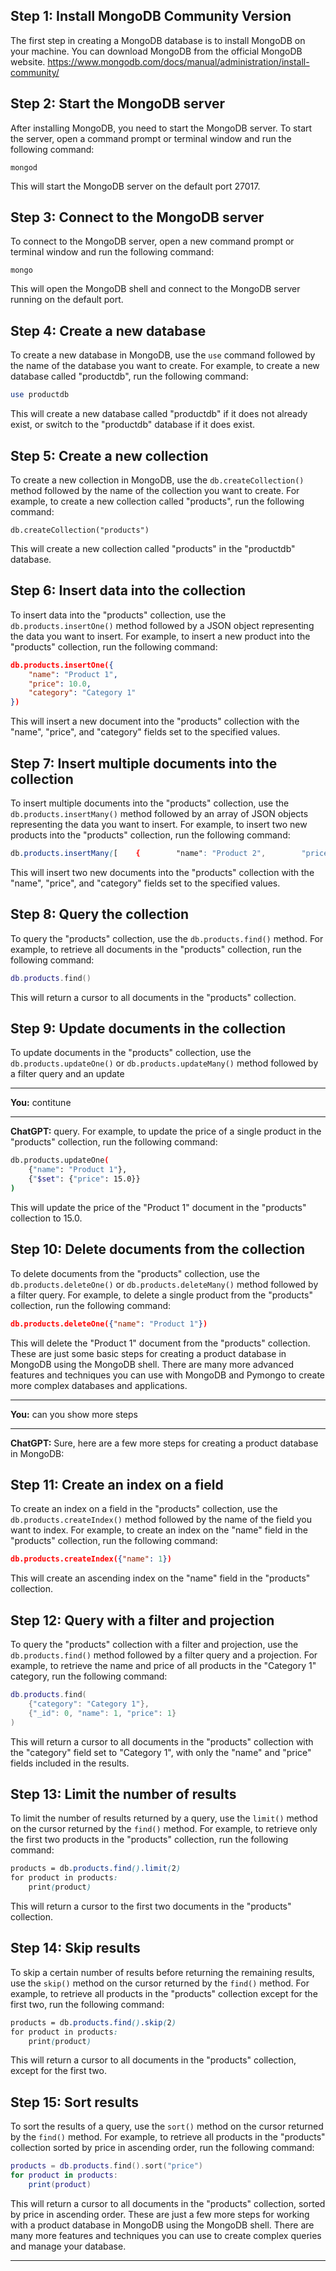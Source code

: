   
 
## Step 1: Install MongoDB Community Version
The first step in creating a MongoDB database is to install MongoDB on your machine. You can download MongoDB from the official MongoDB website.
https://www.mongodb.com/docs/manual/administration/install-community/

## Step 2: Start the MongoDB server
After installing MongoDB, you need to start the MongoDB server. To start the server, open a command prompt or terminal window and run the following command:
```
mongod

```
This will start the MongoDB server on the default port 27017.
## Step 3: Connect to the MongoDB server
To connect to the MongoDB server, open a new command prompt or terminal window and run the following command:
```
mongo

```
This will open the MongoDB shell and connect to the MongoDB server running on the default port.
## Step 4: Create a new database
To create a new database in MongoDB, use the `use` command followed by the name of the database you want to create. For example, to create a new database called "productdb", run the following command:
```perl
use productdb

```
This will create a new database called "productdb" if it does not already exist, or switch to the "productdb" database if it does exist.
## Step 5: Create a new collection
To create a new collection in MongoDB, use the `db.createCollection()` method followed by the name of the collection you want to create. For example, to create a new collection called "products", run the following command:
```arduino
db.createCollection("products")

```
This will create a new collection called "products" in the "productdb" database.
## Step 6: Insert data into the collection
To insert data into the "products" collection, use the `db.products.insertOne()` method followed by a JSON object representing the data you want to insert. For example, to insert a new product into the "products" collection, run the following command:
```json
db.products.insertOne({
    "name": "Product 1",
    "price": 10.0,
    "category": "Category 1"
})

```
This will insert a new document into the "products" collection with the "name", "price", and "category" fields set to the specified values.
## Step 7: Insert multiple documents into the collection
To insert multiple documents into the "products" collection, use the `db.products.insertMany()` method followed by an array of JSON objects representing the data you want to insert. For example, to insert two new products into the "products" collection, run the following command:
```css
db.products.insertMany([    {        "name": "Product 2",        "price": 20.0,        "category": "Category 1"    },    {        "name": "Product 3",        "price": 30.0,        "category": "Category 2"    }])

```
This will insert two new documents into the "products" collection with the "name", "price", and "category" fields set to the specified values.
## Step 8: Query the collection
To query the "products" collection, use the `db.products.find()` method. For example, to retrieve all documents in the "products" collection, run the following command:
```lua
db.products.find()

```
This will return a cursor to all documents in the "products" collection.
## Step 9: Update documents in the collection
To update documents in the "products" collection, use the `db.products.updateOne()` or `db.products.updateMany()` method followed by a filter query and an update


 --------
**You:**
contitune

 --------
**ChatGPT:**
query. For example, to update the price of a single product in the "products" collection, run the following command:
```bash
db.products.updateOne(
    {"name": "Product 1"},
    {"$set": {"price": 15.0}}
)

```
This will update the price of the "Product 1" document in the "products" collection to 15.0.
## Step 10: Delete documents from the collection
To delete documents from the "products" collection, use the `db.products.deleteOne()` or `db.products.deleteMany()` method followed by a filter query. For example, to delete a single product from the "products" collection, run the following command:
```json
db.products.deleteOne({"name": "Product 1"})

```
This will delete the "Product 1" document from the "products" collection.
These are just some basic steps for creating a product database in MongoDB using the MongoDB shell. There are many more advanced features and techniques you can use with MongoDB and Pymongo to create more complex databases and applications.


 --------
**You:**
can you show more steps

 --------
**ChatGPT:**
Sure, here are a few more steps for creating a product database in MongoDB:
## Step 11: Create an index on a field
To create an index on a field in the "products" collection, use the `db.products.createIndex()` method followed by the name of the field you want to index. For example, to create an index on the "name" field in the "products" collection, run the following command:
```json
db.products.createIndex({"name": 1})

```
This will create an ascending index on the "name" field in the "products" collection.
## Step 12: Query with a filter and projection
To query the "products" collection with a filter and projection, use the `db.products.find()` method followed by a filter query and a projection. For example, to retrieve the name and price of all products in the "Category 1" category, run the following command:
```lua
db.products.find(
    {"category": "Category 1"},
    {"_id": 0, "name": 1, "price": 1}
)

```
This will return a cursor to all documents in the "products" collection with the "category" field set to "Category 1", with only the "name" and "price" fields included in the results.
## Step 13: Limit the number of results
To limit the number of results returned by a query, use the `limit()` method on the cursor returned by the `find()` method. For example, to retrieve only the first two products in the "products" collection, run the following command:
```scss
products = db.products.find().limit(2)
for product in products:
    print(product)

```
This will return a cursor to the first two documents in the "products" collection.
## Step 14: Skip results
To skip a certain number of results before returning the remaining results, use the `skip()` method on the cursor returned by the `find()` method. For example, to retrieve all products in the "products" collection except for the first two, run the following command:
```scss
products = db.products.find().skip(2)
for product in products:
    print(product)

```
This will return a cursor to all documents in the "products" collection, except for the first two.
## Step 15: Sort results
To sort the results of a query, use the `sort()` method on the cursor returned by the `find()` method. For example, to retrieve all products in the "products" collection sorted by price in ascending order, run the following command:
```lua
products = db.products.find().sort("price")
for product in products:
    print(product)

```
This will return a cursor to all documents in the "products" collection, sorted by price in ascending order.
These are just a few more steps for working with a product database in MongoDB using the MongoDB shell. There are many more features and techniques you can use to create complex queries and manage your database.


 --------
